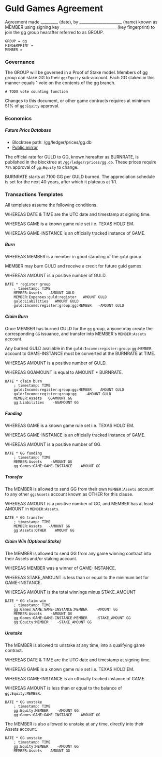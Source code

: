 # Guld Games Agreement

Agreement made _________ (date), by ______________________ (name) known as MEMBER using signing key _____________________________ (key fingerprint) to join the gg group hearafter referred to as GROUP.

```
GROUP = gg
FINGERPRINT =
MEMBER =
```

### Governance

The GROUP will be governed in a Proof of Stake model. Members of gg group can stake GG to their `gg:Equity` sub-account. Each GG staked in this manner equals 1 vote on the contents of the gg branch.

```
# TODO vote counting function
```

Changes to this document, or other game contracts requires at minimum 51% of `gg:Equity` approval.

### Economics

##### Future Price Database

 + Blocktree path: /gg/ledger/prices/gg.db
 + [Public mirror](https://github.com/guld-games/token-prices/blob/master/gg.db)

The official rate for GULD to GG, known hereafter as BURNRATE, is published in the blocktree at `/gg/ledger/prices/gg.db`. These prices require `75%` approval of `gg:Equity` to change.

BURNRATE starts at 7100 GG per GULD burned. The appreciation schedule is set for the next 40 years, after which it plateaus at 1:1.

### Transactions Templates

All templates assume the following conditions.

WHEREAS DATE & TIME are the UTC date and timestamp at signing time.

WHEREAS GAME is a known game rule set i.e. TEXAS HOLD'EM.

WHEREAS GAME-INSTANCE is an officially tracked instance of GAME.

##### Burn

WHEREAS MEMBER is a member in good standing of the `guld` group.

MEMBER may burn GULD and receive a credit for future guld games.

WHEREAS AMOUNT is a positive number of GULD.

``` ledger
DATE * register group
    ; timestamp: TIME
    MEMBER:Assets   -AMOUNT GULD
    MEMBER:Expenses:guld:register   AMOUNT GULD
    guld:Liabilities   AMOUNT GULD
    guld:Income:register:group:gg:MEMBER   -AMOUNT GULD
```

##### Claim Burn

Once MEMBER has burned GULD for the `gg` group, anyone may create the corresponding `GG` issuance, and transfer into MEMBER's `MEMBER:Assets` account.

Any burned GULD available in the `guld:Income:register:group:gg:MEMBER` account to GAME-INSTANCE must be converted at the BURNRATE at TIME.

WHEREAS AMOUNT is a positive number of GULD.

WHEREAS GGAMOUNT is equal to AMOUNT * BURNRATE.

``` ledger
DATE * claim burn
    ; timestamp: TIME
    guld:Income:register:group:gg:MEMBER    AMOUNT GULD
    guld:Income:register:group:gg    -AMOUNT GULD
    MEMBER:Assets   GGAMOUNT GG
    gg:Liabilities    -GGAMOUNT GG
```

##### Funding

WHEREAS GAME is a known game rule set i.e. TEXAS HOLD'EM.

WHEREAS GAME-INSTANCE is an officially tracked instance of GAME.

WHEREAS AMOUNT is a positive number of GG.

``` ledger
DATE * GG funding
    ; timestamp: TIME
    MEMBER:Assets    -AMOUNT GG
    gg:Games:GAME:GAME-INSTANCE    AMOUNT GG
```

##### Transfer

The MEMBER is allowed to send GG from their own `MEMBER:Assets` account to any other `gg:Assets` account known as OTHER for this clause.

WHEREAS AMOUNT is a positive number of GG, and MEMBER has at least AMOUNT in `MEMBER:Assets`.

``` ledger
DATE * GG transfer
    ; timestamp: TIME
    MEMBER:Assets   -AMOUNT GG
    gg:Assets:OTHER    AMOUNT GG
```

##### Claim Win (Optional Stake)

The MEMBER is allowed to send GG from any game winning contract into their Assets and/or staking account.

WHEREAS MEMBER was a winner of GAME-INSTANCE.

WHEREAS STAKE_AMOUNT is less than or equal to the minimum bet for GAME-INSTANCE.

WHEREAS AMOUNT is the total winnings minus STAKE_AMOUNT

``` ledger
DATE * GG claim win
    ; timestamp: TIME
    gg:Games:GAME:GAME-INSTANCE:MEMBER    -AMOUNT GG
    MEMBER:Assets    -AMOUNT GG
    gg:Games:GAME:GAME-INSTANCE:MEMBER    -STAKE_AMOUNT GG
    gg:Equity:MEMBER    -STAKE_AMOUNT GG
```

##### Unstake

The MEMBER is allowed to unstake at any time, into a qualifying game contract.

WHEREAS DATE & TIME are the UTC date and timestamp at signing time.

WHEREAS GAME is a known game rule set i.e. TEXAS HOLD'EM.

WHEREAS GAME-INSTANCE is an officially tracked instance of GAME.

WHEREAS AMOUNT is less than or equal to the balance of `gg:Equity:MEMBER`.

``` ledger
DATE * GG unstake
    ; timestamp: TIME
    gg:Equity:MEMBER    -AMOUNT GG
    gg:Games:GAME:GAME-INSTANCE    AMOUNT GG
```

The MEMBER is also allowed to unstake at any time, directly into their Assets account.

``` ledger
DATE * GG unstake
    ; timestamp: TIME
    gg:Equity:MEMBER    -AMOUNT GG
    MEMBER:Assets    AMOUNT GG
```
